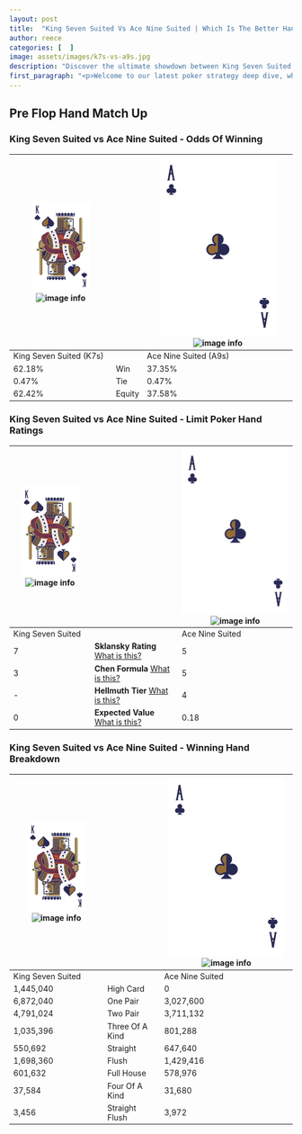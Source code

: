 ```yaml
---
layout: post
title:  "King Seven Suited Vs Ace Nine Suited | Which Is The Better Hand In Poker? A Complete Guide"
author: reece
categories: [  ]
image: assets/images/k7s-vs-a9s.jpg
description: "Discover the ultimate showdown between King Seven Suited and Ace Nine Suited in poker! Uncover the odds, strategies, and scenarios where one hand triumphs over the other. Get ready to up your poker game with this thrilling analysis."
first_paragraph: "<p>Welcome to our latest poker strategy deep dive, where we're pitting two distinct hands against each other in a high-stakes showdown: King Seven Suited vs Ace Nine Suited.</p><p>In the dynamic world of poker, every decision counts, and knowing which hand holds the upper hand is key to your success at the table.</p><p>In this article, we'll dissect these two hands, explore the scenarios where one dominates the other, and equip you with the knowledge to make strategic choices that can tip the odds in your favor.</p><p>Get ready to unravel the intriguing dynamics of these poker hands and elevate your game to new heights.</p>"
---
```




[comment]: # (sp0)

## Pre Flop Hand Match Up

<div class="table hand-ratings" markdown="1"> 



### King Seven Suited vs Ace Nine Suited - Odds Of Winning


    
| ![image info](assets/images/hand1/K.png) ![image info](assets/images/hand1/7s.png) |  | ![image info](assets/images/hand2/A.png) ![image info](assets/images/hand2/9s.png) |
| -------- | -------- | -------- |
| King Seven Suited (K7s) |  | Ace Nine Suited (A9s) |
| 62.18% | Win | 37.35% |
| 0.47% | Tie | 0.47% |
| 62.42% | Equity | 37.58% |




[comment]: # (sp1)



### King Seven Suited vs Ace Nine Suited - Limit Poker Hand Ratings


    
| ![image info](assets/images/hand1/K.png) ![image info](assets/images/hand1/7s.png) |  | ![image info](assets/images/hand2/A.png) ![image info](assets/images/hand2/9s.png) |
| -------- | -------- | -------- |
| King Seven Suited |  | Ace Nine Suited |
| 7 | **Sklansky Rating** [What is this?](/sklansky-rating-explained) | 5 |
| 3 | **Chen Formula** [What is this?](/chen-formula-explained) | 5 |
| - | **Hellmuth Tier** [What is this?](/Hellmuth-tier-explained) | 4 |
| 0 | **Expected Value** [What is this?](/expected-value-explained) | 0.18 |




[comment]: # (sp2)



### King Seven Suited vs Ace Nine Suited - Winning Hand Breakdown


    
| ![image info](assets/images/hand1/K.png) ![image info](assets/images/hand1/7s.png) |  | ![image info](assets/images/hand2/A.png) ![image info](assets/images/hand2/9s.png) |
| -------- | -------- | -------- |
| King Seven Suited |  | Ace Nine Suited |
| 1,445,040 | High Card | 0 |
| 6,872,040 | One Pair | 3,027,600 |
| 4,791,024 | Two Pair | 3,711,132 |
| 1,035,396 | Three Of A Kind | 801,288 |
| 550,692 | Straight | 647,640 |
| 1,698,360 | Flush | 1,429,416 |
| 601,632 | Full House | 578,976 |
| 37,584 | Four Of A Kind | 31,680 |
| 3,456 | Straight Flush | 3,972 |




[comment]: # (sp3)



</div>

[comment]: # (sp4)



[comment]: # (sp5)


